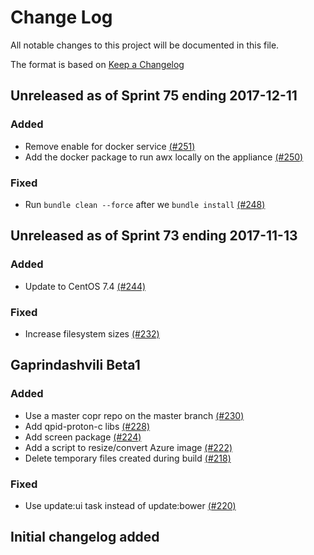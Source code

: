 # Change Log

All notable changes to this project will be documented in this file.

The format is based on [Keep a Changelog](http://keepachangelog.com/en/1.0.0/)


## Unreleased as of Sprint 75 ending 2017-12-11

### Added
- Remove enable for docker service [(#251)](https://github.com/ManageIQ/manageiq-appliance-build/pull/251)
- Add the docker package to run awx locally on the appliance [(#250)](https://github.com/ManageIQ/manageiq-appliance-build/pull/250)

### Fixed
- Run `bundle clean --force` after we `bundle install` [(#248)](https://github.com/ManageIQ/manageiq-appliance-build/pull/248)

## Unreleased as of Sprint 73 ending 2017-11-13

### Added
- Update to CentOS 7.4 [(#244)](https://github.com/ManageIQ/manageiq-appliance-build/pull/244)

### Fixed
- Increase filesystem sizes [(#232)](https://github.com/ManageIQ/manageiq-appliance-build/pull/232)

## Gaprindashvili Beta1

### Added
- Use a master copr repo on the master branch [(#230)](https://github.com/ManageIQ/manageiq-appliance-build/pull/230)
- Add qpid-proton-c libs [(#228)](https://github.com/ManageIQ/manageiq-appliance-build/pull/228)
- Add screen package [(#224)](https://github.com/ManageIQ/manageiq-appliance-build/pull/224)
- Add a script to resize/convert Azure image [(#222)](https://github.com/ManageIQ/manageiq-appliance-build/pull/222)
- Delete temporary files created during build [(#218)](https://github.com/ManageIQ/manageiq-appliance-build/pull/218)

### Fixed
- Use update:ui task instead of update:bower [(#220)](https://github.com/ManageIQ/manageiq-appliance-build/pull/220)

## Initial changelog added
